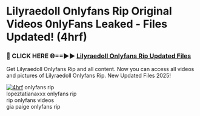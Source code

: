 # Lilyraedoll Onlyfans Rip Original Videos 0nlyFans Leaked - Files Updated! (4hrf)

<h3>🔴 CLICK HERE 🌐==►► <a href="https://tinyurl.com/x26r9saj" rel="nofollow">Lilyraedoll Onlyfans Rip Updated Files</a></h3>

Get Lilyraedoll Onlyfans Rip and all content. Now you can access all videos and pictures of Lilyraedoll Onlyfans Rip. New Updated Files 2025!

[![4hrf](https://i.imgur.com/LkgZPqh.gif)](https://tinyurl.com/x26r9saj)
onlyfans rip<br>
lopeztatianaxxx onlyfans rip<br>
rip onlyfans videos<br>
gia paige onlyfans rip